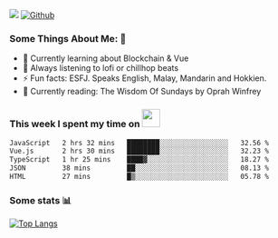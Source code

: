 ![](https://visitor-badge.laobi.icu/badge?page_id=seanho96.seanho96)
[![Github](https://img.shields.io/github/followers/seanho96?label=Follow&style=social)](https://github.com/seanho96)

### Some Things About Me: 👋
- 🌱 Currently learning about Blockchain & Vue
- :musical_note: Always listening to lofi or chillhop beats
- :zap: Fun facts: ESFJ. Speaks English, Malay, Mandarin and Hokkien.
- :book: Currently reading: The Wisdom Of Sundays by Oprah Winfrey

### This week I spent my time on <img src="https://media.giphy.com/media/SvQzkTQb3ZwKcj1QTO/giphy.gif" width="32">

<!--START_SECTION:waka-->

```txt
JavaScript   2 hrs 32 mins   ████████░░░░░░░░░░░░░░░░░   32.56 %
Vue.js       2 hrs 30 mins   ████████░░░░░░░░░░░░░░░░░   32.23 %
TypeScript   1 hr 25 mins    ████▓░░░░░░░░░░░░░░░░░░░░   18.27 %
JSON         38 mins         ██░░░░░░░░░░░░░░░░░░░░░░░   08.13 %
HTML         27 mins         █▒░░░░░░░░░░░░░░░░░░░░░░░   05.78 %
```

<!--END_SECTION:waka-->

### Some stats 📊

[![Top Langs](https://github-readme-stats.vercel.app/api/top-langs/?username=seanho96&layout=compact&theme=graywhite)](https://github.com/anuraghazra/github-readme-stats)
<br/>
<!-- ![GitHub stats](https://github-readme-stats.vercel.app/api?username=seanho96&show_icons=true&theme=graywhite)-->

